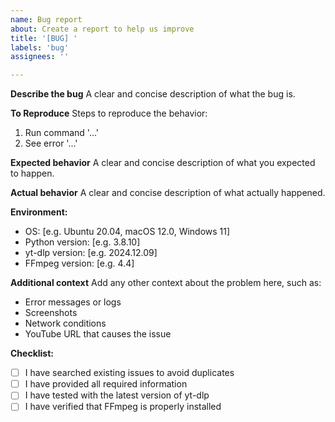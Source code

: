 ```yaml
---
name: Bug report
about: Create a report to help us improve
title: '[BUG] '
labels: 'bug'
assignees: ''

---
```


**Describe the bug**
A clear and concise description of what the bug is.

**To Reproduce**
Steps to reproduce the behavior:
1. Run command '...'
2. See error '...'

**Expected behavior**
A clear and concise description of what you expected to happen.

**Actual behavior**
A clear and concise description of what actually happened.

**Environment:**
 - OS: [e.g. Ubuntu 20.04, macOS 12.0, Windows 11]
 - Python version: [e.g. 3.8.10]
 - yt-dlp version: [e.g. 2024.12.09]
 - FFmpeg version: [e.g. 4.4]

**Additional context**
Add any other context about the problem here, such as:
- Error messages or logs
- Screenshots
- Network conditions
- YouTube URL that causes the issue

**Checklist:**
- [ ] I have searched existing issues to avoid duplicates
- [ ] I have provided all required information
- [ ] I have tested with the latest version of yt-dlp
- [ ] I have verified that FFmpeg is properly installed
